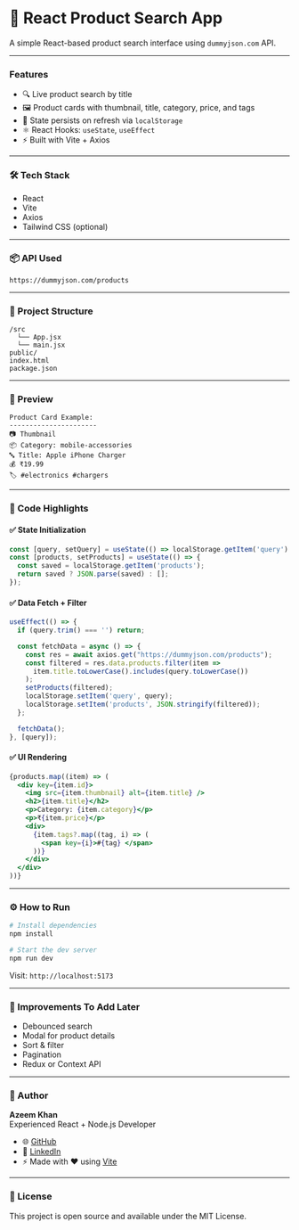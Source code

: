# 🛒 React Product Search App

A simple React-based product search interface using `dummyjson.com` API.

---

### Features

- 🔍 Live product search by title
- 🖼️ Product cards with thumbnail, title, category, price, and tags
- 💾 State persists on refresh via `localStorage`
- ⚛️ React Hooks: `useState`, `useEffect`
- ⚡ Built with Vite + Axios

---

### 🛠️ Tech Stack

- React
- Vite
- Axios
- Tailwind CSS (optional)

---

### 📦 API Used

```
https://dummyjson.com/products
```

---

### 📁 Project Structure

```
/src
  └── App.jsx
  └── main.jsx
public/
index.html
package.json
```

---

### 📸 Preview

```
Product Card Example:
----------------------
📷 Thumbnail
📦 Category: mobile-accessories
🔤 Title: Apple iPhone Charger
💰 ₹19.99
🏷️ #electronics #chargers
```

---

### 🧠 Code Highlights

#### ✅ State Initialization

```js
const [query, setQuery] = useState(() => localStorage.getItem('query') || '');
const [products, setProducts] = useState(() => {
  const saved = localStorage.getItem('products');
  return saved ? JSON.parse(saved) : [];
});
```

#### ✅ Data Fetch + Filter

```js
useEffect(() => {
  if (query.trim() === '') return;

  const fetchData = async () => {
    const res = await axios.get("https://dummyjson.com/products");
    const filtered = res.data.products.filter(item =>
      item.title.toLowerCase().includes(query.toLowerCase())
    );
    setProducts(filtered);
    localStorage.setItem('query', query);
    localStorage.setItem('products', JSON.stringify(filtered));
  };

  fetchData();
}, [query]);
```

#### ✅ UI Rendering

```jsx
{products.map((item) => (
  <div key={item.id}>
    <img src={item.thumbnail} alt={item.title} />
    <h2>{item.title}</h2>
    <p>Category: {item.category}</p>
    <p>₹{item.price}</p>
    <div>
      {item.tags?.map((tag, i) => (
        <span key={i}>#{tag} </span>
      ))}
    </div>
  </div>
))}
```

---

### ⚙️ How to Run

```bash
# Install dependencies
npm install

# Start the dev server
npm run dev
```

Visit: `http://localhost:5173`

---

### 📌 Improvements To Add Later

- Debounced search
- Modal for product details
- Sort & filter
- Pagination
- Redux or Context API

---

### 👤 Author

**Azeem Khan**  
Experienced React + Node.js Developer

- 🌐 [GitHub](https://github.com/AzeemKhan27/Startup-Companies---Coding-Assignments)  
- 💼 [LinkedIn](https://www.linkedin.com/in/azeem-khan-5a9717171/)   
- ⚡ Made with ❤️ using [Vite](https://vitejs.dev/)

---

### 📄 License

This project is open source and available under the MIT License.
